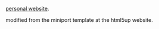[personal website](https://hfhsieh.github.io/index.html).

modified from the miniport template at the html5up website.
